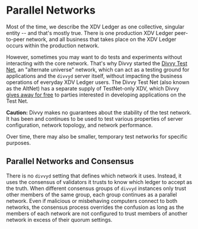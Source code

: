 # Parallel Networks

Most of the time, we describe the XDV Ledger as one collective, singular entity -- and that's mostly true. There is one production XDV Ledger peer-to-peer network, and all business that takes place on the XDV Ledger occurs within the production network.

However, sometimes you may want to do tests and experiments without interacting with the core network. That's why Divvy started the [Divvy Test Net](xdv-test-net-faucet.html), an "alternate universe" network, which can act as a testing ground for applications and the `divvyd` server itself, without impacting the business operations of everyday XDV Ledger users. The Divvy Test Net (also known as the AltNet) has a separate supply of TestNet-only XDV, which Divvy [gives away for free](xdv-test-net-faucet.html) to parties interested in developing applications on the Test Net.

**Caution:** Divvy makes no guarantees about the stability of the test network. It has been and continues to be used to test various properties of server configuration, network topology, and network performance.

Over time, there may also be smaller, temporary test networks for specific purposes.

## Parallel Networks and Consensus

There is no `divvyd` setting that defines which network it uses. Instead, it uses the consensus of validators it trusts to know which ledger to accept as the truth. When different consensus groups of `divvyd` instances only trust other members of the same group, each group continues as a parallel network. Even if malicious or misbehaving computers connect to both networks, the consensus process overrides the confusion as long as the members of each network are not configured to trust members of another network in excess of their quorum settings.
